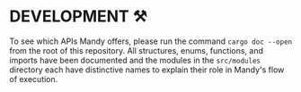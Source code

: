 # DEVELOPMENT :hammer_and_pick:

To see which APIs Mandy offers, please run the command `cargo doc --open` from the root of this repository. All structures, enums, functions, and imports have been documented and the modules in the `src/modules` directory each have distinctive names to explain their role in Mandy's flow of execution.